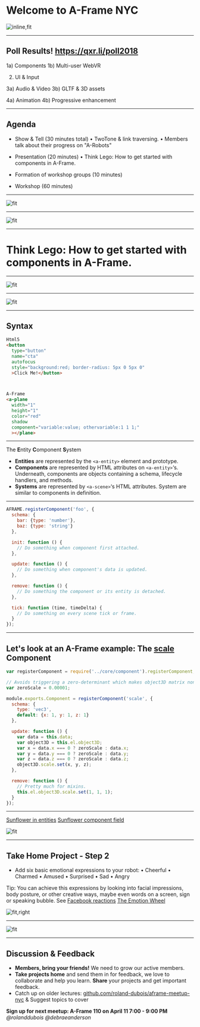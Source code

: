 
# Welcome to A-Frame NYC
![inline,fit](images/aframeNYCmeetup169_109.jpg)

---

## Poll Results! https://qxr.li/poll2018

1a) Components
1b) Multi-user WebVR

2) UI & Input

3a) Audio & Video
3b) GLTF & 3D assets

4a) Animation 
4b) Progressive enhancement

---

## Agenda

* Show & Tell (30 minutes total)
  • TwoTone & link traversing.
  • Members talk about their progress on "A-Robots"

* Presentation (20 minutes)
  • Think Lego: How to get started with components in A-Frame.

* Formation of workshop groups (10 minutes)

* Workshop (60 minutes)



---

![fit](images/twotone.jpg)


---

![fit](images/A-Robots-status1.jpg)

---

# Think Lego: How to get started with components in A-Frame.

---

![fit](images/components-concept.jpg)

---

![fit](images/ecs.png)

---

## Syntax

```html
Html5
<button 
  type="button" 
  name="cta" 
  autofocus 
  style="background:red; border-radius: 5px 0 5px 0"
  >Click Me!</button>



A-Frame
<a-plane 
  width="1" 
  height="1" 
  color="red" 
  shadow 
  component="variable:value; othervariable:1 1 1;"
  ></plane>

```

---

The **E**ntity **C**omponent **S**ystem

* **Entities** are represented by the `<a-entity>` element and prototype.
* **Components** are represented by HTML attributes on `<a-entity>`‘s. Underneath, components are objects containing a schema, lifecycle handlers, and methods. 
* **Systems** are represented by `<a-scene>`‘s HTML attributes. System are similar to components in definition.

---

```js
AFRAME.registerComponent('foo', {
  schema: {
    bar: {type: 'number'},
    baz: {type: 'string'}
  },

  init: function () {
    // Do something when component first attached.
  },

  update: function () {
    // Do something when component's data is updated.
  },

  remove: function () {
    // Do something the component or its entity is detached.
  },

  tick: function (time, timeDelta) {
    // Do something on every scene tick or frame.
  }
});
```
---

## Let's look at an A-Frame example: The [scale](https://github.com/aframevr/aframe/blob/master/src/components/scale.js) Component

```js
var registerComponent = require('../core/component').registerComponent;

// Avoids triggering a zero-determinant which makes object3D matrix non-invertible.
var zeroScale = 0.00001;

module.exports.Component = registerComponent('scale', {
  schema: {
    type: 'vec3',
    default: {x: 1, y: 1, z: 1}
  },

  update: function () {
    var data = this.data;
    var object3D = this.el.object3D;
    var x = data.x === 0 ? zeroScale : data.x;
    var y = data.y === 0 ? zeroScale : data.y;
    var z = data.z === 0 ? zeroScale : data.z;
    object3D.scale.set(x, y, z);
  },

  remove: function () {
    // Pretty much for mixins.
    this.el.object3D.scale.set(1, 1, 1);
  }
});

```

---

[Sunflower in entities](https://a-frame-nyc-109-components1.glitch.me/)
[Sunflower component field](https://a-frame-nyc-109-components2.glitch.me/)

![fit](images/components-demo.jpg)

---

## Take Home Project - Step 2

* Add six basic emotional expressions to your robot:
  • Cheerful • Charmed • Amused
  • Surprised • Sad • Angry

Tip: You can achieve this expressions by looking into facial impressions, body posture, or other creative ways, maybe even words on a screen, sign or speaking bubble. See [Facebook reactions](https://www.wired.com/2016/02/facebook-reactions-totally-redesigned-like-button/) [The Emotion Wheel](https://positivepsychologyprogram.com/emotion-wheel/)

![fit,right](images/emotion.jpg)


---

![fit](images/robot_emotions.jpg)

---

## Discussion & Feedback

* **Members, bring your friends!** We need to grow our active members.
* **Take projects home** and send them in for feedback, we love to collaborate and help you learn. **Share** your projects and get important feedback.
* Catch up on older lectures: [github.com/roland-dubois/aframe-meetup-nyc](https://roland-dubois.github.io/aframe-meetup-nyc/) & Suggest topics to cover

**Sign up for next meetup: A-Frame 110 on April 11 7:00 - 9:00 PM**
*@rolanddubois* *@debraeanderson*